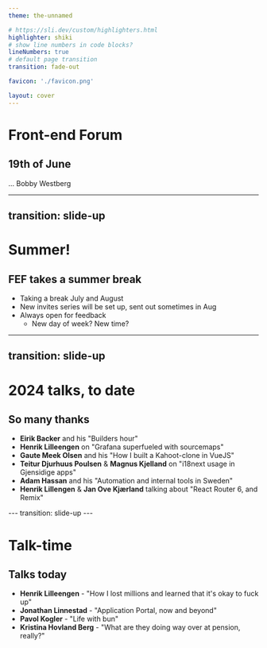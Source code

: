 ```yaml
---
theme: the-unnamed

# https://sli.dev/custom/highlighters.html
highlighter: shiki
# show line numbers in code blocks?
lineNumbers: true
# default page transition
transition: fade-out

favicon: './favicon.png'

layout: cover
---
```


# Front-end Forum

## 19th of June

...
<twemoji-man-technologist/> Bobby Westberg

---
transition: slide-up
---

# <twemoji-palm-tree/> Summer!

## FEF takes a summer break

<v-clicks depth="2">

* Taking a break July and August
* New invites series will be set up, sent out sometimes in Aug
* Always open for feedback
  * New day of week? New time?

</v-clicks>

---
transition: slide-up
---

# <twemoji-spiral-notepad/> 2024 talks, to date <twemoji-red-heart class="animate-ping"/>

## So many thanks

<v-clicks depth="2">

* **Eirik Backer** and his "Builders hour"
* **Henrik Lilleengen** on "Grafana superfueled with sourcemaps"
* **Gaute Meek Olsen** and his "How I built a Kahoot-clone in VueJS"
* **Teitur Djurhuus Poulsen** & **Magnus Kjelland** on "i18next usage in Gjensidige apps"
* **Adam Hassan** and his "Automation and internal tools in Sweden"
* **Henrik Lillengen** & **Jan Ove Kjærland** talking about "React Router 6, and Remix"

</v-clicks>
---
transition: slide-up
---

# <twemoji-studio-microphone/> Talk-time

## Talks today

<v-clicks depth="2">

* **Henrik Lilleengen** - "How I lost millions and learned that it's okay to fuck up"
* **Jonathan Linnestad** - "Application Portal, now and beyond"
* **Pavol Kogler** - "Life with bun"
* **Kristina Hovland Berg** - "What are they doing way over at pension, really?"

</v-clicks>